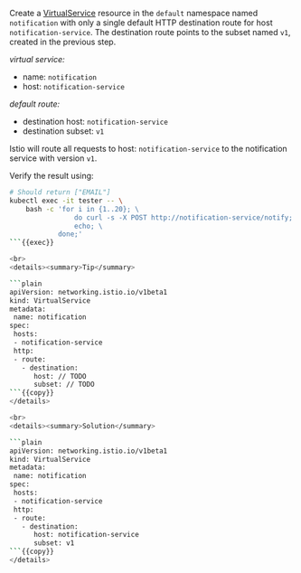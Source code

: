 Create a [VirtualService](https://istio.io/latest/docs/reference/config/networking/virtual-service/)
resource in the `default` namespace named `notification` 
with only a single default HTTP destination route for host `notification-service`.
The destination route points to the subset named `v1`, created in the previous step.

*virtual service:*
* name: `notification`
* host: `notification-service`


*default route:*
* destination host: `notification-service`
* destination subset: `v1`


Istio will route all requests to host: `notification-service` to 
the notification service with version `v1`.


Verify the result using:
```bash
# Should return ["EMAIL"]
kubectl exec -it tester -- \
    bash -c 'for i in {1..20}; \
                do curl -s -X POST http://notification-service/notify; 
                echo; \
            done;'
```{{exec}}

<br>
<details><summary>Tip</summary>

```plain
apiVersion: networking.istio.io/v1beta1
kind: VirtualService
metadata:
 name: notification
spec:
 hosts:
 - notification-service
 http:
 - route:
   - destination:
      host: // TODO
      subset: // TODO
```{{copy}}
</details>

<br>
<details><summary>Solution</summary>

```plain
apiVersion: networking.istio.io/v1beta1
kind: VirtualService
metadata:
 name: notification
spec:
 hosts:
 - notification-service
 http:
 - route:
   - destination:
      host: notification-service
      subset: v1
```{{copy}}
</details>